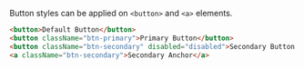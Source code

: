 Button styles can be applied on `<button>` and `<a>` elements.

```html
<button>Default Button</button>
<button className="btn-primary">Primary Button</button>
<button className="btn-secondary" disabled="disabled">Secondary Button Disabled</button>
<a className="btn-secondary">Secondary Anchor</a>
```
